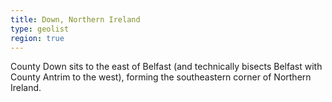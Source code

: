 ```yaml
---
title: Down, Northern Ireland
type: geolist
region: true
---
```

County Down sits to the east of Belfast (and technically bisects Belfast with County Antrim to the west), forming the southeastern corner of Northern Ireland. 